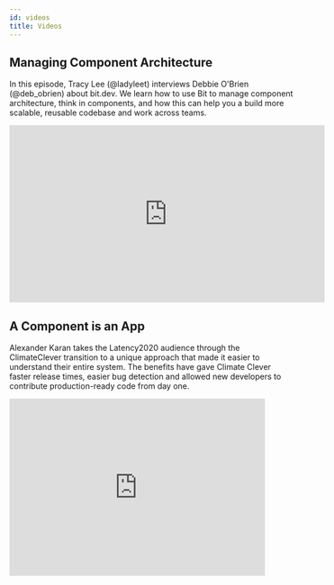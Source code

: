 ```yaml
--- 
id: videos
title: Videos
---
```


## Managing Component Architecture

In this episode, Tracy Lee (@ladyleet) interviews Debbie O'Brien (@deb_obrien) about bit.dev. We learn how to use Bit to manage component architecture, think in components, and how this can help you a build more scalable, reusable codebase and work across teams.

<iframe width="560" height="315" src="https://www.youtube.com/embed/pOZas9RPJcY" title="YouTube video player" frameborder="0" allow="accelerometer; autoplay; clipboard-write; encrypted-media; gyroscope; picture-in-picture" allowfullscreen></iframe>

## A Component is an App

Alexander Karan takes the Latency2020 audience through the ClimateClever transition to a unique approach that made it easier to understand their entire system. The benefits have gave Climate Clever faster release times, easier bug detection and allowed new developers to contribute production-ready code from day one.

<iframe width="90%" height="315px" src="https://www.youtube.com/embed/yDjTcBKXKDE" frameborder="0" allow="accelerometer; autoplay; clipboard-write; encrypted-media; gyroscope; picture-in-picture" allowfullscreen></iframe>
